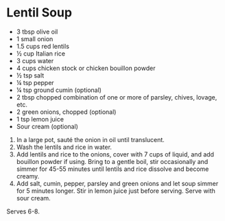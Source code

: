# Lentil Soup

- 3 tbsp olive oil
- 1 small onion
- 1.5 cups red lentils
- ½ cup Italian rice
- 3 cups water
- 4 cups chicken stock or chicken bouillon powder
- ½ tsp salt
- ¼ tsp pepper
- ¼ tsp ground cumin (optional)
- 2 tbsp chopped combination of one or more of parsley, chives, lovage, etc.
- 2 green onions, chopped (optional)
- 1 tsp lemon juice
- Sour cream (optional)


1.	In a large pot, sauté the onion in oil until translucent.
2.	Wash the lentils and rice in water.
3.	Add lentils and rice to the onions, cover with 7 cups of liquid, and add bouillon powder if using. Bring to a gentle boil, stir occasionally and simmer for 45-55 minutes until lentils and rice dissolve and become creamy.
4.	Add salt, cumin, pepper, parsley and green onions and let soup simmer for 5 minutes longer. Stir in lemon juice just before serving. Serve with sour cream.


Serves 6-8.
